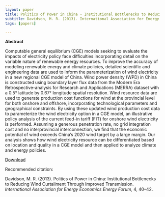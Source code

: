 ```yaml
---
layout: paper
title: Politics of Power in China - Institutional Bottlenecks to Reducing Wind Curtailment Through Improved Transmission
subtitle: Davidson, M. R. (2013). International Association for Energy Economics (IAEE) Energy Forum.
tags: [papers]

---
```


**Abstract**

Computable general equilibrium (CGE) models seeking to evaluate the impacts of electricity policy face difficulties incorporating detail on the variable nature of renewable energy resources. To improve the accuracy of modeling renewable energy and climate policies, detailed scientific and engineering data are used to inform the parameterization of wind electricity in a new regional CGE model of China. Wind power density (WPD) in China is constructed using boundary layer flux data from the Modern Era Retrospective-analysis for Research and Applications (MERRA) dataset with a 0.5° latitude by 0.67° longitude spatial resolution. Wind resource data are used to generate production cost functions for wind at the provincial level for both onshore and offshore, incorporating technological parameters and geographical constraints. By using these updated wind production cost data to parameterize the wind electricity option in a CGE model, an illustrative policy analysis of the current feed-in tariff (FIT) for onshore wind electricity is performed. Assuming a generous penetration rate, no grid integration cost and no interprovincial interconnection, we find that the economic potential of wind exceeds China’s 2020 wind target by a large margin. Our analysis shows how wind electricity resource can be differentiated based on location and quality in a CGE model and then applied to analyze climate and energy policies.


[Download](https://www.iaee.org/en/publications/newsletterdl.aspx?id=216)

Recommended citation:

Davidson, M. R. (2013). Politics of Power in China: Institutional Bottlenecks to Reducing Wind Curtailment Through Improved Transmission. _International Association for Energy Economics Energy Forum_, 4, 40–42.

